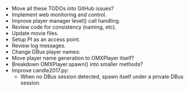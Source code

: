 * Move all these TODOs into GitHub issues?
* Implement web monitoring and control.
* Improve player manager level() call handling.
* Review code for consistency (naming, etc).
* Update movie files.
* Setup PI as an access point.
* Review log messages.
* Change DBus player names:
* Move player name generation to OMXPlayer itself?
* Breakdown OMXPlayer.spawn() into smaller methods?
* Improve candle2017.py:
  * When no DBus session detected, spawn itself under a private DBus session.

